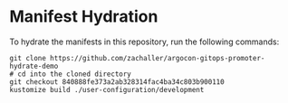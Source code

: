 # Manifest Hydration

To hydrate the manifests in this repository, run the following commands:

```shell
git clone https://github.com/zachaller/argocon-gitops-promoter-hydrate-demo
# cd into the cloned directory
git checkout 840888fe373a2ab328314fac4ba34c803b900110
kustomize build ./user-configuration/development
```
